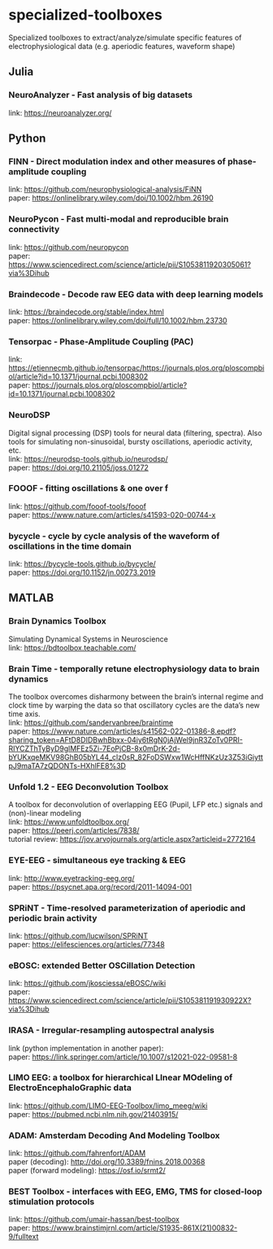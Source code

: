 # specialized-toolboxes
Specialized toolboxes to extract/analyze/simulate specific features of electrophysiological data (e.g. aperiodic features, waveform shape)<br>

## Julia 

### NeuroAnalyzer - Fast analysis of big datasets
link: https://neuroanalyzer.org/<br/>

## Python

### FINN - Direct modulation index and other measures of phase-amplitude coupling<br/>
link: https://github.com/neurophysiological-analysis/FiNN<br/>
paper: https://onlinelibrary.wiley.com/doi/10.1002/hbm.26190<br/>

### NeuroPycon - Fast multi-modal and reproducible brain connectivity
link: https://github.com/neuropycon<br/>
paper: https://www.sciencedirect.com/science/article/pii/S1053811920305061?via%3Dihub<br/>

### Braindecode - Decode raw EEG data with deep learning models
link: https://braindecode.org/stable/index.html<br/>
paper: https://onlinelibrary.wiley.com/doi/full/10.1002/hbm.23730<br/>

### Tensorpac - Phase-Amplitude Coupling (PAC)
link: https://etiennecmb.github.io/tensorpac/https://journals.plos.org/ploscompbiol/article?id=10.1371/journal.pcbi.1008302<br/>
paper: https://journals.plos.org/ploscompbiol/article?id=10.1371/journal.pcbi.1008302<br/>

### NeuroDSP
Digital signal processing (DSP) tools for neural data (filtering, spectra). Also tools for simulating non-sinusoidal, bursty oscillations, aperiodic activity, etc.<br/>
link: https://neurodsp-tools.github.io/neurodsp/<br/>
paper:  https://doi.org/10.21105/joss.01272<br/>

### FOOOF - fitting oscillations & one over f<br/>
link: https://github.com/fooof-tools/fooof <br/>
paper: https://www.nature.com/articles/s41593-020-00744-x

### bycycle - cycle by cycle analysis of the waveform of oscillations in the time domain <br/>
link: https://bycycle-tools.github.io/bycycle/  <br/>
paper:  https://doi.org/10.1152/jn.00273.2019

## MATLAB

### Brain Dynamics Toolbox
Simulating Dynamical Systems in Neuroscience<br/>
link: https://bdtoolbox.teachable.com/

### Brain Time - temporally retune electrophysiology data to brain dynamics
The toolbox overcomes disharmony between the brain’s internal regime and clock time by warping the data so that oscillatory cycles are the data’s new time axis.<br/>
link: https://github.com/sandervanbree/braintime<br/>
paper: https://www.nature.com/articles/s41562-022-01386-8.epdf?sharing_token=AFtD8DIDBwhBbxx-04iy6tRgN0jAjWel9jnR3ZoTv0PRI-RIYCZThTyByD9glMFEz5Zi-7EoPjCB-8x0mDrK-2d-bYUKxqeMKV98GhB05bYL44_clz0sR_82FoDSWxw1WcHffNKzUz3Z53iGiyttpJ9maTA7zQDONTs-HXhlFE8%3D<br/>

### Unfold 1.2 - EEG Deconvolution Toolbox
A toolbox for deconvolution of overlapping EEG (Pupil, LFP etc.) signals and (non)-linear modeling<br/>
link: https://www.unfoldtoolbox.org/<br/>
paper: https://peerj.com/articles/7838/<br/>
tutorial review: https://jov.arvojournals.org/article.aspx?articleid=2772164<br/>

### EYE-EEG - simultaneous eye tracking & EEG
link: http://www.eyetracking-eeg.org/<br/>
paper: https://psycnet.apa.org/record/2011-14094-001<br/>

### SPRiNT - Time-resolved parameterization of aperiodic and periodic brain activity <br/>
link: https://github.com/lucwilson/SPRiNT<br/>
paper: https://elifesciences.org/articles/77348

### eBOSC: extended Better OSCillation Detection<br/>
link: https://github.com/jkosciessa/eBOSC/wiki <br/>
paper: https://www.sciencedirect.com/science/article/pii/S105381191930922X?via%3Dihub

### IRASA - Irregular-resampling autospectral analysis<br/>
link (python implementation in another paper): <br/>
paper: https://link.springer.com/article/10.1007/s12021-022-09581-8<br/>

### LIMO EEG: a toolbox for hierarchical LInear MOdeling of ElectroEncephaloGraphic data <br/>
link: https://github.com/LIMO-EEG-Toolbox/limo_meeg/wiki<br/>
paper: https://pubmed.ncbi.nlm.nih.gov/21403915/

### ADAM: Amsterdam Decoding And Modeling Toolbox
link: https://github.com/fahrenfort/ADAM <br/>
paper (decoding): http://doi.org/10.3389/fnins.2018.00368 <br/>
paper (forward modeling): https://osf.io/srmt2/ <br/>

### BEST Toolbox - interfaces with EEG, EMG, TMS for closed-loop stimulation protocols  <br/>
link: https://github.com/umair-hassan/best-toolbox  <br/>
paper:  https://www.brainstimjrnl.com/article/S1935-861X(21)00832-9/fulltext


